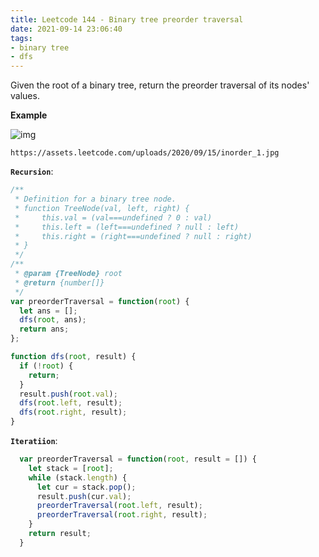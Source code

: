 ```yaml
---
title: Leetcode 144 - Binary tree preorder traversal
date: 2021-09-14 23:06:40
tags:
- binary tree
- dfs
---
```

Given the root of a binary tree, return the preorder traversal of its nodes' values.

**Example**

![img](https://assets.leetcode.com/uploads/2020/09/15/inorder_1.jpg)
```
https://assets.leetcode.com/uploads/2020/09/15/inorder_1.jpg
```
**`Recursion`**:
```javascript
/**
 * Definition for a binary tree node.
 * function TreeNode(val, left, right) {
 *     this.val = (val===undefined ? 0 : val)
 *     this.left = (left===undefined ? null : left)
 *     this.right = (right===undefined ? null : right)
 * }
 */
/**
 * @param {TreeNode} root
 * @return {number[]}
 */
var preorderTraversal = function(root) {
  let ans = [];
  dfs(root, ans);
  return ans;
};

function dfs(root, result) {
  if (!root) {
    return;
  }
  result.push(root.val);
  dfs(root.left, result);
  dfs(root.right, result);
}
```

**`Iteratiion`**:
```javascript
  var preorderTraversal = function(root, result = []) {
    let stack = [root];
    while (stack.length) {
      let cur = stack.pop();
      result.push(cur.val);
      preorderTraversal(root.left, result);
      preorderTraversal(root.right, result);
    }
    return result;
  }
```